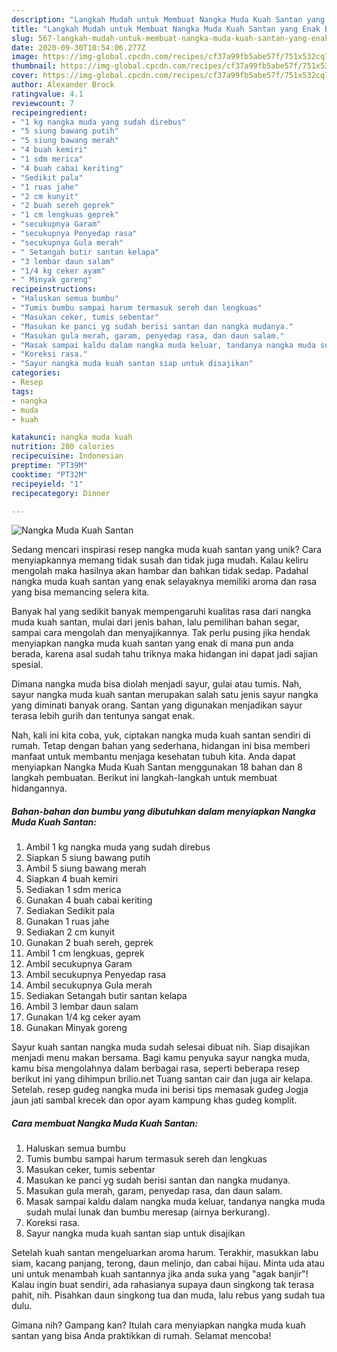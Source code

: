 ```yaml
---
description: "Langkah Mudah untuk Membuat Nangka Muda Kuah Santan yang Enak Banget"
title: "Langkah Mudah untuk Membuat Nangka Muda Kuah Santan yang Enak Banget"
slug: 567-langkah-mudah-untuk-membuat-nangka-muda-kuah-santan-yang-enak-banget
date: 2020-09-30T10:54:06.277Z
image: https://img-global.cpcdn.com/recipes/cf37a99fb5abe57f/751x532cq70/nangka-muda-kuah-santan-foto-resep-utama.jpg
thumbnail: https://img-global.cpcdn.com/recipes/cf37a99fb5abe57f/751x532cq70/nangka-muda-kuah-santan-foto-resep-utama.jpg
cover: https://img-global.cpcdn.com/recipes/cf37a99fb5abe57f/751x532cq70/nangka-muda-kuah-santan-foto-resep-utama.jpg
author: Alexander Brock
ratingvalue: 4.1
reviewcount: 7
recipeingredient:
- "1 kg nangka muda yang sudah direbus"
- "5 siung bawang putih"
- "5 siung bawang merah"
- "4 buah kemiri"
- "1 sdm merica"
- "4 buah cabai keriting"
- "Sedikit pala"
- "1 ruas jahe"
- "2 cm kunyit"
- "2 buah sereh geprek"
- "1 cm lengkuas geprek"
- "secukupnya Garam"
- "secukupnya Penyedap rasa"
- "secukupnya Gula merah"
- " Setangah butir santan kelapa"
- "3 lembar daun salam"
- "1/4 kg ceker ayam"
- " Minyak goreng"
recipeinstructions:
- "Haluskan semua bumbu"
- "Tumis bumbu sampai harum termasuk sereh dan lengkuas"
- "Masukan ceker, tumis sebentar"
- "Masukan ke panci yg sudah berisi santan dan nangka mudanya."
- "Masukan gula merah, garam, penyedap rasa, dan daun salam."
- "Masak sampai kaldu dalam nangka muda keluar, tandanya nangka muda sudah mulai lunak dan bumbu meresap (airnya berkurang)."
- "Koreksi rasa."
- "Sayur nangka muda kuah santan siap untuk disajikan"
categories:
- Resep
tags:
- nangka
- muda
- kuah

katakunci: nangka muda kuah 
nutrition: 280 calories
recipecuisine: Indonesian
preptime: "PT39M"
cooktime: "PT32M"
recipeyield: "1"
recipecategory: Dinner

---
```



![Nangka Muda Kuah Santan](https://img-global.cpcdn.com/recipes/cf37a99fb5abe57f/751x532cq70/nangka-muda-kuah-santan-foto-resep-utama.jpg)

Sedang mencari inspirasi resep nangka muda kuah santan yang unik? Cara menyiapkannya memang tidak susah dan tidak juga mudah. Kalau keliru mengolah maka hasilnya akan hambar dan bahkan tidak sedap. Padahal nangka muda kuah santan yang enak selayaknya memiliki aroma dan rasa yang bisa memancing selera kita.

Banyak hal yang sedikit banyak mempengaruhi kualitas rasa dari nangka muda kuah santan, mulai dari jenis bahan, lalu pemilihan bahan segar, sampai cara mengolah dan menyajikannya. Tak perlu pusing jika hendak menyiapkan nangka muda kuah santan yang enak di mana pun anda berada, karena asal sudah tahu triknya maka hidangan ini dapat jadi sajian spesial.

Dimana nangka muda bisa diolah menjadi sayur, gulai atau tumis. Nah, sayur nangka muda kuah santan merupakan salah satu jenis sayur nangka yang diminati banyak orang. Santan yang digunakan menjadikan sayur terasa lebih gurih dan tentunya sangat enak.


Nah, kali ini kita coba, yuk, ciptakan nangka muda kuah santan sendiri di rumah. Tetap dengan bahan yang sederhana, hidangan ini bisa memberi manfaat untuk membantu menjaga kesehatan tubuh kita. Anda dapat menyiapkan Nangka Muda Kuah Santan menggunakan 18 bahan dan 8 langkah pembuatan. Berikut ini langkah-langkah untuk membuat hidangannya.

<!--inarticleads1-->

##### Bahan-bahan dan bumbu yang dibutuhkan dalam menyiapkan Nangka Muda Kuah Santan:

1. Ambil 1 kg nangka muda yang sudah direbus
1. Siapkan 5 siung bawang putih
1. Ambil 5 siung bawang merah
1. Siapkan 4 buah kemiri
1. Sediakan 1 sdm merica
1. Gunakan 4 buah cabai keriting
1. Sediakan Sedikit pala
1. Gunakan 1 ruas jahe
1. Sediakan 2 cm kunyit
1. Gunakan 2 buah sereh, geprek
1. Ambil 1 cm lengkuas, geprek
1. Ambil secukupnya Garam
1. Ambil secukupnya Penyedap rasa
1. Ambil secukupnya Gula merah
1. Sediakan  Setangah butir santan kelapa
1. Ambil 3 lembar daun salam
1. Gunakan 1/4 kg ceker ayam
1. Gunakan  Minyak goreng


Sayur kuah santan nangka muda sudah selesai dibuat nih. Siap disajikan menjadi menu makan bersama. Bagi kamu penyuka sayur nangka muda, kamu bisa mengolahnya dalam berbagai rasa, seperti beberapa resep berikut ini yang dihimpun brilio.net Tuang santan cair dan juga air kelapa. Setelah. resep gudeg nangka muda ini berisi tips memasak gudeg Jogja jaun jati sambal krecek dan opor ayam kampung khas gudeg komplit. 

<!--inarticleads2-->

##### Cara membuat Nangka Muda Kuah Santan:

1. Haluskan semua bumbu
1. Tumis bumbu sampai harum termasuk sereh dan lengkuas
1. Masukan ceker, tumis sebentar
1. Masukan ke panci yg sudah berisi santan dan nangka mudanya.
1. Masukan gula merah, garam, penyedap rasa, dan daun salam.
1. Masak sampai kaldu dalam nangka muda keluar, tandanya nangka muda sudah mulai lunak dan bumbu meresap (airnya berkurang).
1. Koreksi rasa.
1. Sayur nangka muda kuah santan siap untuk disajikan


Setelah kuah santan mengeluarkan aroma harum. Terakhir, masukkan labu siam, kacang panjang, terong, daun melinjo, dan cabai hijau. Minta uda atau uni untuk menambah kuah santannya jika anda suka yang &#34;agak banjir&#34;! Kalau ingin buat sendiri, ada rahasianya supaya daun singkong tak terasa pahit, nih. Pisahkan daun singkong tua dan muda, lalu rebus yang sudah tua dulu. 

Gimana nih? Gampang kan? Itulah cara menyiapkan nangka muda kuah santan yang bisa Anda praktikkan di rumah. Selamat mencoba!
